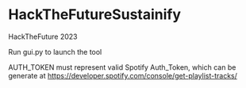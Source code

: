 # HackTheFutureSustainify
HackTheFuture 2023


Run gui.py to launch the tool

AUTH_TOKEN must represent valid Spotify Auth_Token, which can be generate at https://developer.spotify.com/console/get-playlist-tracks/
